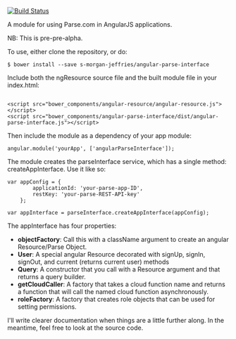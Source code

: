[![Build Status](https://travis-ci.org/s-morgan-jeffries/angular-parse-interface.svg?branch=master)](https://travis-ci.org/s-morgan-jeffries/angular-parse-interface)

A module for using Parse.com in AngularJS applications.

NB: This is pre-pre-alpha.

To use, either clone the repository, or do:

<pre><code>$ bower install --save s-morgan-jeffries/angular-parse-interface</code></pre>

Include both the ngResource source file and the built module file in your index.html:

<pre><code>
&lt;script src="bower_components/angular-resource/angular-resource.js"&gt;&lt;/script&gt;
&lt;script src="bower_components/angular-parse-interface/dist/angular-parse-interface.js"&gt;&lt;/script&gt;
</code></pre>

Then include the module as a dependency of your app module:

<pre><code>angular.module('yourApp', ['angularParseInterface']);</code></pre>

The module creates the parseInterface service, which has a single method: createAppInterface. Use it like so:

<pre><code>var appConfig = {
        applicationId: 'your-parse-app-ID',
        restKey: 'your-parse-REST-API-key'
    };
    
var appInterface = parseInterface.createAppInterface(appConfig);
</code></pre>

The appInterface has four properties:
<ul>
<li><strong>objectFactory</strong>: Call this with a className argument to create an angular Resource/Parse Object.</li>
<li><strong>User</strong>: A special angular Resource decorated with signUp, signIn, signOut, and current (returns current user) methods</li>
<li><strong>Query</strong>: A constructor that you call with a Resource argument and that returns a query builder.</li>
<li><strong>getCloudCaller</strong>: A factory that takes a cloud function name and returns a function that will call the named cloud function asynchronously.</li>
<li><strong>roleFactory</strong>: A factory that creates role objects that can be used for setting permissions.</li>
</ul>

I'll write clearer documentation when things are a little further along. In the meantime, feel free to look at the source code.